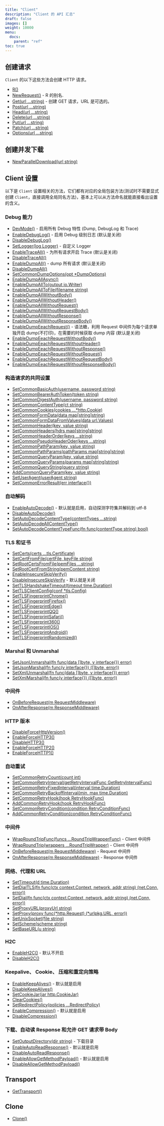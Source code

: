 ```yaml
---
title: "Client"
description: "Client 的 API 汇总"
draft: false
images: []
weight: 10000
menu:
  docs:
    parent: "ref"
toc: true
---
```


## 创建请求

`Client` 的以下这些方法会创建 HTTP 请求。

* [R()](https://pkg.go.dev/github.com/imroc/req/v3#Client.R)
* [NewRequest()](https://pkg.go.dev/github.com/imroc/req/v3#Client.NewRequest) - R 的别名.
* [Get(url ...string)](https://pkg.go.dev/github.com/imroc/req/v3#Client.Get) - 创建 GET 请求，URL 是可选的。
* [Post(url ...string)](https://pkg.go.dev/github.com/imroc/req/v3#Client.Post)
* [Head(url ...string)](https://pkg.go.dev/github.com/imroc/req/v3#Client.Head)
* [Delete(url ...string)](https://pkg.go.dev/github.com/imroc/req/v3#Client.Delete)
* [Put(url ...string)](https://pkg.go.dev/github.com/imroc/req/v3#Client.Put)
* [Patch(url ...string)](https://pkg.go.dev/github.com/imroc/req/v3#Client.Patch)
* [Options(url ...string)](https://pkg.go.dev/github.com/imroc/req/v3#Client.Options)

## 创建并发下载

* [NewParallelDownload(url string)](https://pkg.go.dev/github.com/imroc/req/v3#Client.NewParallelDownload)

## Client 设置

以下是 `Client` 设置相关的方法，它们都有对应的全局包装方法(测试时不需要显式创建 `Client`，直接调用全局同名方法)，基本上可以从方法命名就能直接看出设置的含义。

### Debug 能力

* [DevMode()](https://pkg.go.dev/github.com/imroc/req/v3#Client.DevMode) - 启用所有 Debug 特性 (Dump, DebugLog 和 Trace)
* [EnableDebugLog()](https://pkg.go.dev/github.com/imroc/req/v3#Client.EnableDebugLog) - 启用 Debug 级别日志 (默认是关闭)
* [DisableDebugLog()](https://pkg.go.dev/github.com/imroc/req/v3#Client.DisableDebugLog)
* [SetLogger(log Logger)](https://pkg.go.dev/github.com/imroc/req/v3#Client.SetLogger) - 自定义 Logger
* [EnableTraceAll()](https://pkg.go.dev/github.com/imroc/req/v3#Client.EnableTraceAll) - 为所有请求开启 Trace (默认是关闭)
* [DisableTraceAll()](https://pkg.go.dev/github.com/imroc/req/v3#Client.DisableTraceAll)
* [EnableDumpAll()](https://pkg.go.dev/github.com/imroc/req/v3#Client.EnableDumpAll) - dump 所有请求 (默认是关闭)
* [DisableDumpAll()](https://pkg.go.dev/github.com/imroc/req/v3#Client.DisableDumpAll)
* [SetCommonDumpOptions(opt *DumpOptions)](https://pkg.go.dev/github.com/imroc/req/v3#Client.SetCommonDumpOptions)
* [EnableDumpAllAsync()](https://pkg.go.dev/github.com/imroc/req/v3#Client.EnableDumpAllAsync)
* [EnableDumpAllTo(output io.Writer)](https://pkg.go.dev/github.com/imroc/req/v3#Client.EnableDumpAllTo)
* [EnableDumpAllToFile(filename string)](https://pkg.go.dev/github.com/imroc/req/v3#Client.EnableDumpAllToFile)
* [EnableDumpAllWithoutBody()](https://pkg.go.dev/github.com/imroc/req/v3#Client.EnableDumpAllWithoutBody)
* [EnableDumpAllWithoutHeader()](https://pkg.go.dev/github.com/imroc/req/v3#Client.EnableDumpAllWithoutHeader)
* [EnableDumpAllWithoutRequest()](https://pkg.go.dev/github.com/imroc/req/v3#Client.EnableDumpAllWithoutRequest)
* [EnableDumpAllWithoutRequestBody()](https://pkg.go.dev/github.com/imroc/req/v3#Client.EnableDumpAllWithoutRequestBody)
* [EnableDumpAllWithoutResponse()](https://pkg.go.dev/github.com/imroc/req/v3#Client.EnableDumpAllWithoutResponse)
* [EnableDumpAllWithoutResponseBody()](https://pkg.go.dev/github.com/imroc/req/v3#Client.EnableDumpAllWithoutResponseBody)
* [EnableDumpEeachRequest()](https://pkg.go.dev/github.com/imroc/req/v3#Client.EnableDumpEeachRequest) - 语法糖，利用 Request 中间件为每个请求单独开启 dump(不打印)，在需要的时候获取 dump 内容 (默认是关闭)
* [EnableDumpEeachRequestWithoutBody()](https://pkg.go.dev/github.com/imroc/req/v3#Client.EnableDumpEeachRequestWithoutBody)
* [EnableDumpEeachRequestWithoutHeader()](https://pkg.go.dev/github.com/imroc/req/v3#Client.EnableDumpEeachRequestWithoutHeader)
* [EnableDumpEeachRequestWithoutResponse()](https://pkg.go.dev/github.com/imroc/req/v3#Client.EnableDumpEeachRequestWithoutResponse)
* [EnableDumpEeachRequestWithoutRequest()](https://pkg.go.dev/github.com/imroc/req/v3#Client.EnableDumpEeachRequestWithoutRequest)
* [EnableDumpEeachRequestWithoutRequestBody()](https://pkg.go.dev/github.com/imroc/req/v3#Client.EnableDumpEeachRequestWithoutRequestBody)
* [EnableDumpEeachRequestWithoutResponseBody()](https://pkg.go.dev/github.com/imroc/req/v3#Client.EnableDumpEeachRequestWithoutResponseBody)

### 构造请求的共同设置

* [SetCommonBasicAuth(username, password string)](https://pkg.go.dev/github.com/imroc/req/v3#Client.SetCommonBasicAuth)
* [SetCommonBearerAuthToken(token string)](https://pkg.go.dev/github.com/imroc/req/v3#Client.SetCommonBearerAuthToken)
* [SetCommonDigestAuth(username, password string)](https://pkg.go.dev/github.com/imroc/req/v3#Client.SetCommonDigestAuth)
* [SetCommonContentType(ct string)](https://pkg.go.dev/github.com/imroc/req/v3#Client.SetCommonContentType)
* [SetCommonCookies(cookies ...*http.Cookie)](https://pkg.go.dev/github.com/imroc/req/v3#Client.SetCommonCookies)
* [SetCommonFormData(data map[string]string)](https://pkg.go.dev/github.com/imroc/req/v3#Client.SetCommonFormData)
* [SetCommonFormDataFromValues(data url.Values)](https://pkg.go.dev/github.com/imroc/req/v3#Client.SetCommonFormDataFromValues)
* [SetCommonHeader(key, value string)](https://pkg.go.dev/github.com/imroc/req/v3#Client.SetCommonHeader)
* [SetCommonHeaders(hdrs map[string]string)](https://pkg.go.dev/github.com/imroc/req/v3#Client.SetCommonHeaders)
* [SetCommonHeaderOrder(keys ...string)](https://pkg.go.dev/github.com/imroc/req/v3#Client.SetCommonHeaderOrder)
* [SetCommonPseudoHeaderOder(keys ...string)](https://pkg.go.dev/github.com/imroc/req/v3#Client.SetCommonPseudoHeaderOder)
* [SetCommonPathParam(key, value string)](https://pkg.go.dev/github.com/imroc/req/v3#Client.SetCommonPathParam)
* [SetCommonPathParams(pathParams map[string]string)](https://pkg.go.dev/github.com/imroc/req/v3#Client.SetCommonPathParams)
* [SetCommonQueryParam(key, value string)](https://pkg.go.dev/github.com/imroc/req/v3#Client.SetCommonQueryParam)
* [SetCommonQueryParams(params map[string]string)](https://pkg.go.dev/github.com/imroc/req/v3#Client.SetCommonQueryParams)
* [SetCommonQueryString(query string)](https://pkg.go.dev/github.com/imroc/req/v3#Client.SetCommonQueryString)
* [AddCommonQueryParam(key, value string)](https://pkg.go.dev/github.com/imroc/req/v3#Client.AddCommonQueryParam)
* [SetUserAgent(userAgent string)](https://pkg.go.dev/github.com/imroc/req/v3#Client.SetUserAgent)
* [SetCommonErrorResult(err interface{})](https://pkg.go.dev/github.com/imroc/req/v3#Client.SetCommonErrorResult)

### 自动解码

* [EnableAutoDecode()](https://pkg.go.dev/github.com/imroc/req/v3#Client.EnableAutoDecode) - 默认就是启用，自动探测字符集并解码到 utf-8
* [DisableAutoDecode()](https://pkg.go.dev/github.com/imroc/req/v3#Client.DisableAutoDecode)
* [SetAutoDecodeContentType(contentTypes ...string)](https://pkg.go.dev/github.com/imroc/req/v3#Client.SetAutoDecodeContentType)
* [SetAutoDecodeAllContentType()](https://pkg.go.dev/github.com/imroc/req/v3#Client.SetAutoDecodeAllContentType)
* [SetAutoDecodeContentTypeFunc(fn func(contentType string) bool)](https://pkg.go.dev/github.com/imroc/req/v3#Client.SetAutoDecodeContentTypeFunc)

### TLS 和证书

* [SetCerts(certs ...tls.Certificate) ](https://pkg.go.dev/github.com/imroc/req/v3#Client.SetCerts)
* [SetCertFromFile(certFile, keyFile string)](https://pkg.go.dev/github.com/imroc/req/v3#Client.SetCertFromFile)
* [SetRootCertsFromFile(pemFiles ...string)](https://pkg.go.dev/github.com/imroc/req/v3#Client.SetRootCertsFromFile)
* [SetRootCertFromString(pemContent string)](https://pkg.go.dev/github.com/imroc/req/v3#Client.SetRootCertFromString)
* [EnableInsecureSkipVerify()](https://pkg.go.dev/github.com/imroc/req/v3#Client.EnableInsecureSkipVerify)
* [DisableInsecureSkipVerify](https://pkg.go.dev/github.com/imroc/req/v3#Client.DisableInsecureSkipVerify) - 默认就是关闭
* [SetTLSHandshakeTimeout(timeout time.Duration)](https://pkg.go.dev/github.com/imroc/req/v3#Client.SetTLSHandshakeTimeout)
* [SetTLSClientConfig(conf *tls.Config)](https://pkg.go.dev/github.com/imroc/req/v3#Client.SetTLSClientConfig)
* [SetTLSFingerprintChrome()](https://pkg.go.dev/github.com/imroc/req/v3#Client.SetTLSFingerprintChrome)
* [SetTLSFingerprintFirefox()](https://pkg.go.dev/github.com/imroc/req/v3#Client.SetTLSFingerprintFirefox)
* [SetTLSFingerprintEdge()](https://pkg.go.dev/github.com/imroc/req/v3#Client.SetTLSFingerprintEdge)
* [SetTLSFingerprintQQ()](https://pkg.go.dev/github.com/imroc/req/v3#Client.SetTLSFingerprintQQ)
* [SetTLSFingerprintSafari()](https://pkg.go.dev/github.com/imroc/req/v3#Client.SetTLSFingerprintSafari)
* [SetTLSFingerprint360()](https://pkg.go.dev/github.com/imroc/req/v3#Client.SetTLSFingerprint360)
* [SetTLSFingerprintIOS()](https://pkg.go.dev/github.com/imroc/req/v3#Client.SetTLSFingerprintIOS)
* [SetTLSFingerprintAndroid()](https://pkg.go.dev/github.com/imroc/req/v3#Client.SetTLSFingerprintAndroid)
* [SetTLSFingerprintRandomized()](https://pkg.go.dev/github.com/imroc/req/v3#Client.SetTLSFingerprintRandomized)

### Marshal 和 Unmarshal

* [SetJsonUnmarshal(fn func(data []byte, v interface{}) error)](https://pkg.go.dev/github.com/imroc/req/v3#Client.SetJsonUnmarshal)
* [SetJsonMarshal(fn func(v interface{}) ([]byte, error))](https://pkg.go.dev/github.com/imroc/req/v3#Client.SetJsonMarshal)
* [SetXmlUnmarshal(fn func(data []byte, v interface{}) error)](https://pkg.go.dev/github.com/imroc/req/v3#Client.SetXmlUnmarshal)
* [SetXmlMarshal(fn func(v interface{}) ([]byte, error))](https://pkg.go.dev/github.com/imroc/req/v3#Client.SetXmlMarshal)

### 中间件

* [OnBeforeRequest(m RequestMiddleware)](https://pkg.go.dev/github.com/imroc/req/v3#Client.OnBeforeRequest)
* [OnAfterResponse(m ResponseMiddleware)](https://pkg.go.dev/github.com/imroc/req/v3#Client.OnAfterResponse)

### HTTP 版本

* [DisableForceHttpVersion()](https://pkg.go.dev/github.com/imroc/req/v3#Client.DisableForceHttpVersion)
* [EnableForceHTTP3()](https://pkg.go.dev/github.com/imroc/req/v3#Client.EnableForceHTTP3)
* [DisableHTTP3()](https://pkg.go.dev/github.com/imroc/req/v3#Client.DisableHTTP3)
* [EnableForceHTTP2()](https://pkg.go.dev/github.com/imroc/req/v3#Client.EnableForceHTTP2)
* [EnableForceHTTP1()](https://pkg.go.dev/github.com/imroc/req/v3#Client.EnableForceHTTP1)

### 自动重试

* [SetCommonRetryCount(count int)](https://pkg.go.dev/github.com/imroc/req/v3#Client.SetCommonRetryCount)
* [SetCommonRetryInterval(getRetryIntervalFunc GetRetryIntervalFunc)](https://pkg.go.dev/github.com/imroc/req/v3#Client.SetCommonRetryInterval)
* [SetCommonRetryFixedInterval(interval time.Duration)](https://pkg.go.dev/github.com/imroc/req/v3#Client.SetCommonRetryFixedInterval)
* [SetCommonRetryBackoffInterval(min, max time.Duration)](https://pkg.go.dev/github.com/imroc/req/v3#Client.SetCommonRetryBackoffInterval)
* [SetCommonRetryHook(hook RetryHookFunc)](https://pkg.go.dev/github.com/imroc/req/v3#Client.SetCommonRetryHook)
* [AddCommonRetryHook(hook RetryHookFunc)](https://pkg.go.dev/github.com/imroc/req/v3#Client.AddCommonRetryHook)
* [SetCommonRetryCondition(condition RetryConditionFunc)](https://pkg.go.dev/github.com/imroc/req/v3#Client.SetCommonRetryCondition)
* [AddCommonRetryCondition(condition RetryConditionFunc)](https://pkg.go.dev/github.com/imroc/req/v3#Client.AddCommonRetryCondition)

### 中间件

* [WrapRoundTripFunc(funcs ...RoundTripWrapperFunc)](https://pkg.go.dev/github.com/imroc/req/v3#Client.WrapRoundTripFunc) - Client 中间件
* [WrapRoundTrip(wrappers ...RoundTripWrapper)](https://pkg.go.dev/github.com/imroc/req/v3#Client.WrapRoundTrip) - Client 中间件
* [OnBeforeRequest(m RequestMiddleware)](https://pkg.go.dev/github.com/imroc/req/v3#Client.OnBeforeRequest) - Request 中间件
* [OnAfterResponse(m ResponseMiddleware)](https://pkg.go.dev/github.com/imroc/req/v3#Client.OnAfterResponse) - Response 中间件

### 网络、代理和 URL

* [SetTimeout(d time.Duration)](https://pkg.go.dev/github.com/imroc/req/v3#Client.SetTimeout)
* [SetDialTLS(fn func(ctx context.Context, network, addr string) (net.Conn, error))](https://pkg.go.dev/github.com/imroc/req/v3#Client.SetDialTLS)
* [SetDial(fn func(ctx context.Context, network, addr string) (net.Conn, error))](https://pkg.go.dev/github.com/imroc/req/v3#Client.SetDial)
* [SetProxyURL(proxyUrl string)](https://pkg.go.dev/github.com/imroc/req/v3#Client.SetProxyURL)
* [SetProxy(proxy func(*http.Request) (*urlpkg.URL, error))](https://pkg.go.dev/github.com/imroc/req/v3#Client.SetProxy)
* [SetUnixSocket(file string)](https://pkg.go.dev/github.com/imroc/req/v3#Client.SetUnixSocket)
* [SetScheme(scheme string)](https://pkg.go.dev/github.com/imroc/req/v3#Client.SetScheme)
* [SetBaseURL(u string)](https://pkg.go.dev/github.com/imroc/req/v3#Client.SetBaseURL)

### H2C

* [EnableH2C()](https://pkg.go.dev/github.com/imroc/req/v3#Client.EnableH2C) - 默认不开启
* [DisableH2C()](https://pkg.go.dev/github.com/imroc/req/v3#Client.DisableH2C)

### Keepalive、 Cookie、 压缩和重定向策略

* [EnableKeepAlives()](https://pkg.go.dev/github.com/imroc/req/v3#Client.EnableKeepAlives) - 默认就是启用
* [DisableKeepAlives()](https://pkg.go.dev/github.com/imroc/req/v3#Client.DisableKeepAlives)
* [SetCookieJar(jar http.CookieJar)](https://pkg.go.dev/github.com/imroc/req/v3#Client.SetCookieJar)
* [ClearCookies()](https://pkg.go.dev/github.com/imroc/req/v3#Client.ClearCookies)
* [SetRedirectPolicy(policies ...RedirectPolicy)](https://pkg.go.dev/github.com/imroc/req/v3#Client.SetRedirectPolicy)
* [EnableCompression()](https://pkg.go.dev/github.com/imroc/req/v3#Client.EnableCompression) - 默认就是启用
* [DisableCompression()](https://pkg.go.dev/github.com/imroc/req/v3#Client.DisableCompression)

### 下载、自动读 Response 和允许 GET 请求带 Body

* [SetOutputDirectory(dir string)](https://pkg.go.dev/github.com/imroc/req/v3#Client.SetOutputDirectory) - 下载目录
* [EnableAutoReadResponse()](https://pkg.go.dev/github.com/imroc/req/v3#Client.EnableAutoReadResponse) - 默认就是启用
* [DisableAutoReadResponse()](https://pkg.go.dev/github.com/imroc/req/v3#Client.DisableAutoReadResponse)
* [EnableAllowGetMethodPayload()](https://pkg.go.dev/github.com/imroc/req/v3#Client.EnableAllowGetMethodPayload) - 默认就是启用
* [DisableAllowGetMethodPayload()](https://pkg.go.dev/github.com/imroc/req/v3#Client.DisableAllowGetMethodPayload)

## Transport

* [GetTransport()](https://pkg.go.dev/github.com/imroc/req/v3#Client.GetTransport)

## Clone

* [Clone()](https://pkg.go.dev/github.com/imroc/req/v3#Client.Clone)
